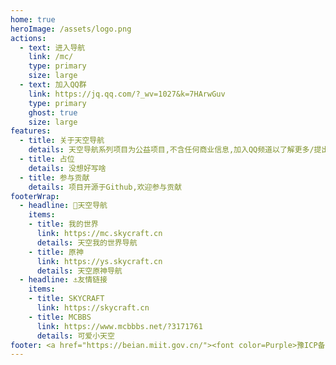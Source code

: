 ```yaml
---
home: true
heroImage: /assets/logo.png
actions:
  - text: 进入导航
    link: /mc/
    type: primary
    size: large
  - text: 加入QQ群
    link: https://jq.qq.com/?_wv=1027&k=7HArwGuv
    type: primary
    ghost: true
    size: large
features:
  - title: 关于天空导航
    details: 天空导航系列项目为公益项目,不含任何商业信息,加入QQ频道以了解更多/提出建议.  
  - title: 占位
    details: 没想好写啥
  - title: 参与贡献
    details: 项目开源于Github,欢迎参与贡献
footerWrap: 
  - headline: 🌿天空导航
    items:
    - title: 我的世界
      link: https://mc.skycraft.cn
      details: 天空我的世界导航
    - title: 原神
      link: https://ys.skycraft.cn
      details: 天空原神导航
  - headline: ⚓友情链接
    items:
    - title: SKYCRAFT
      link: https://skycraft.cn
    - title: MCBBS
      link: https://www.mcbbbs.net/?3171761
      details: 可爱小天空
footer: <a href="https://beian.miit.gov.cn/"><font color=Purple>豫ICP备2021034016号</a><font color=Gray> | <a href="https://mc.skycraft.cn/"><font color=DarkRed>SKYCRAFT.CN</a> © 2020-2024 <font color=Gray>| 如非特别说明,本站内容使用<a href="http://creativecommons.org/licenses/by-nc-sa/3.0/"><font color=Orange>CC BY-NC-SA 3.0</a><font color=Gray>协议</color>
---
```

